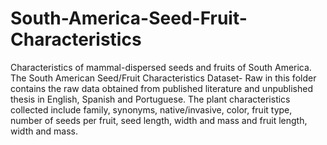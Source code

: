 # South-America-Seed-Fruit-Characteristics
Characteristics of mammal-dispersed seeds and fruits of South America. 
The South American Seed/Fruit Characteristics Dataset- Raw in this folder contains the raw data obtained from published literature and unpublished thesis in English, Spanish and Portuguese. The plant characteristics collected include family, synonyms, native/invasive, color, fruit type, number of seeds per fruit, seed length, width and mass and fruit length, width and mass. 
